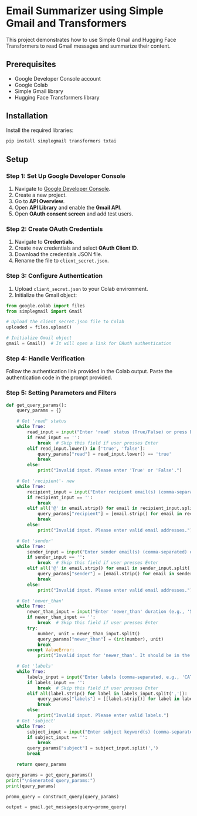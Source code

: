 

# Email Summarizer using Simple Gmail and Transformers

This project demonstrates how to use Simple Gmail and Hugging Face Transformers to read Gmail messages and summarize their content.

## Prerequisites

- Google Developer Console account
- Google Colab
- Simple Gmail library
- Hugging Face Transformers library

## Installation

Install the required libraries:

```sh
pip install simplegmail transformers txtai
```

## Setup

### Step 1: Set Up Google Developer Console

1. Navigate to [Google Developer Console](https://console.developers.google.com/).
2. Create a new project.
3. Go to **API Overview**.
4. Open **API Library** and enable the **Gmail API**.
5. Open **OAuth consent screen** and add test users.

### Step 2: Create OAuth Credentials

1. Navigate to **Credentials**.
2. Create new credentials and select **OAuth Client ID**.
3. Download the credentials JSON file.
4. Rename the file to `client_secret.json`.

### Step 3: Configure Authentication

1. Upload `client_secret.json` to your Colab environment.
2. Initialize the Gmail object:

```python
from google.colab import files
from simplegmail import Gmail

# Upload the client_secret.json file to Colab
uploaded = files.upload()

# Initialize Gmail object
gmail = Gmail()  # It will open a link for OAuth authentication
```

### Step 4: Handle Verification

Follow the authentication link provided in the Colab output. Paste the authentication code in the prompt provided.

### Step 5: Setting Parameters and Filters

```python
def get_query_params():
    query_params = {}

    # Get 'read' status
    while True:
        read_input = input("Enter 'read' status (True/False) or press Enter to skip: ")
        if read_input == '':
            break  # Skip this field if user presses Enter
        elif read_input.lower() in ['true', 'false']:
            query_params["read"] = read_input.lower() == 'true'
            break
        else:
            print("Invalid input. Please enter 'True' or 'False'.")

    # Get 'recipient'- new
    while True:
        recipient_input = input("Enter recipient email(s) (comma-separated) or press Enter to skip: ")
        if recipient_input == '':
            break
        elif all('@' in email.strip() for email in recipient_input.split(',')):
            query_params["recipient"] = [email.strip() for email in recipient_input.split(',')]
            break
        else:
            print("Invalid input. Please enter valid email addresses.")

    # Get 'sender'
    while True:
        sender_input = input("Enter sender email(s) (comma-separated) or press Enter to skip: ")
        if sender_input == '':
            break  # Skip this field if user presses Enter
        elif all('@' in email.strip() for email in sender_input.split(',')):
            query_params["sender"] = [email.strip() for email in sender_input.split(',')]
            break
        else:
            print("Invalid input. Please enter valid email addresses.")

    # Get 'newer_than'
    while True:
        newer_than_input = input("Enter 'newer_than' duration (e.g., '5 day') or press Enter to skip: ")
        if newer_than_input == '':
            break  # Skip this field if user presses Enter
        try:
            number, unit = newer_than_input.split()
            query_params["newer_than"] = (int(number), unit)
            break
        except ValueError:
            print("Invalid input for 'newer_than'. It should be in the format: ' '")

    # Get 'labels'
    while True:
        labels_input = input("Enter labels (comma-separated, e.g., 'CATEGORY_FORUMS, INBOX') or press Enter to skip: ")
        if labels_input == '':
            break  # Skip this field if user presses Enter
        elif all(label.strip() for label in labels_input.split(',')):
            query_params["labels"] = [[label.strip()] for label in labels_input.split(',')]
            break
        else:
            print("Invalid input. Please enter valid labels.")
    # Get 'subject'
    while True:
        subject_input = input("Enter subject keyword(s) (comma-separated) or press Enter to skip: ")
        if subject_input == '':
            break
        query_params["subject"] = subject_input.split(',')
        break

    return query_params

query_params = get_query_params()
print("\nGenerated query_params:")
print(query_params)

promo_query = construct_query(query_params)

output = gmail.get_messages(query=promo_query)
```
